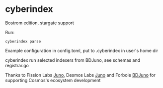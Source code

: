 # cyberindex

Bostrom edition, stargate support

Run:
```
cyberindex parse
```
Example configuration in config.toml, put to .cyberindex in user's home dir 

cyberindex run selected indexers from BDJuno, see schemas and registrar.go

Thanks to Fission Labs [Juno](https://github.com/fissionlabsio/juno), Desmos Labs [Juno](https://github.com/desmos-labs/juno) and Forbole [BDJuno](https://github.com/forbole/bdjuno) for supporting Cosmos's  ecosystem development 